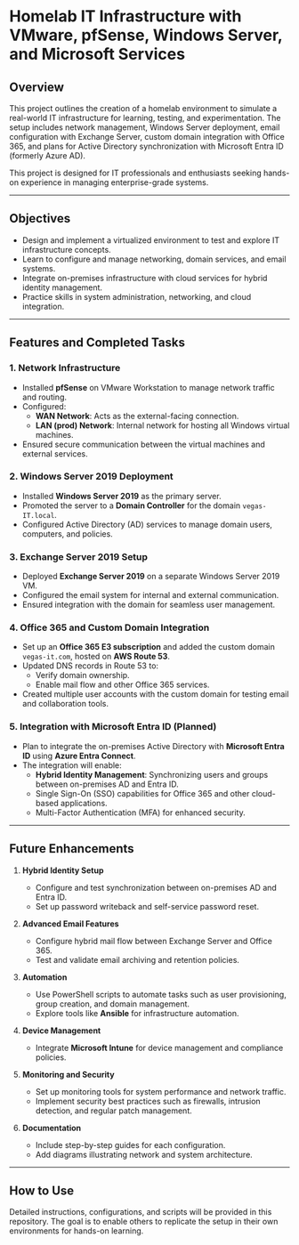 # Homelab IT Infrastructure with VMware, pfSense, Windows Server, and Microsoft Services

## Overview

This project outlines the creation of a homelab environment to simulate a real-world IT infrastructure for learning, testing, and experimentation. The setup includes network management, Windows Server deployment, email configuration with Exchange Server, custom domain integration with Office 365, and plans for Active Directory synchronization with Microsoft Entra ID (formerly Azure AD).

This project is designed for IT professionals and enthusiasts seeking hands-on experience in managing enterprise-grade systems.

---

## Objectives

- Design and implement a virtualized environment to test and explore IT infrastructure concepts.
- Learn to configure and manage networking, domain services, and email systems.
- Integrate on-premises infrastructure with cloud services for hybrid identity management.
- Practice skills in system administration, networking, and cloud integration.

---

## Features and Completed Tasks

### 1. **Network Infrastructure**
- Installed **pfSense** on VMware Workstation to manage network traffic and routing.
- Configured:
  - **WAN Network**: Acts as the external-facing connection.
  - **LAN (prod) Network**: Internal network for hosting all Windows virtual machines.
- Ensured secure communication between the virtual machines and external services.

### 2. **Windows Server 2019 Deployment**
- Installed **Windows Server 2019** as the primary server.
- Promoted the server to a **Domain Controller** for the domain `vegas-IT.local`.
- Configured Active Directory (AD) services to manage domain users, computers, and policies.

### 3. **Exchange Server 2019 Setup**
- Deployed **Exchange Server 2019** on a separate Windows Server 2019 VM.
- Configured the email system for internal and external communication.
- Ensured integration with the domain for seamless user management.

### 4. **Office 365 and Custom Domain Integration**
- Set up an **Office 365 E3 subscription** and added the custom domain `vegas-it.com`, hosted on **AWS Route 53**.
- Updated DNS records in Route 53 to:
  - Verify domain ownership.
  - Enable mail flow and other Office 365 services.
- Created multiple user accounts with the custom domain for testing email and collaboration tools.

### 5. **Integration with Microsoft Entra ID (Planned)**
- Plan to integrate the on-premises Active Directory with **Microsoft Entra ID** using **Azure Entra Connect**.
- The integration will enable:
  - **Hybrid Identity Management**: Synchronizing users and groups between on-premises AD and Entra ID.
  - Single Sign-On (SSO) capabilities for Office 365 and other cloud-based applications.
  - Multi-Factor Authentication (MFA) for enhanced security.

---

## Future Enhancements

1. **Hybrid Identity Setup**
   - Configure and test synchronization between on-premises AD and Entra ID.
   - Set up password writeback and self-service password reset.

2. **Advanced Email Features**
   - Configure hybrid mail flow between Exchange Server and Office 365.
   - Test and validate email archiving and retention policies.

3. **Automation**
   - Use PowerShell scripts to automate tasks such as user provisioning, group creation, and domain management.
   - Explore tools like **Ansible** for infrastructure automation.

4. **Device Management**
   - Integrate **Microsoft Intune** for device management and compliance policies.

5. **Monitoring and Security**
   - Set up monitoring tools for system performance and network traffic.
   - Implement security best practices such as firewalls, intrusion detection, and regular patch management.

6. **Documentation**
   - Include step-by-step guides for each configuration.
   - Add diagrams illustrating network and system architecture.

---

## How to Use

Detailed instructions, configurations, and scripts will be provided in this repository. The goal is to enable others to replicate the setup in their own environments for hands-on learning.
